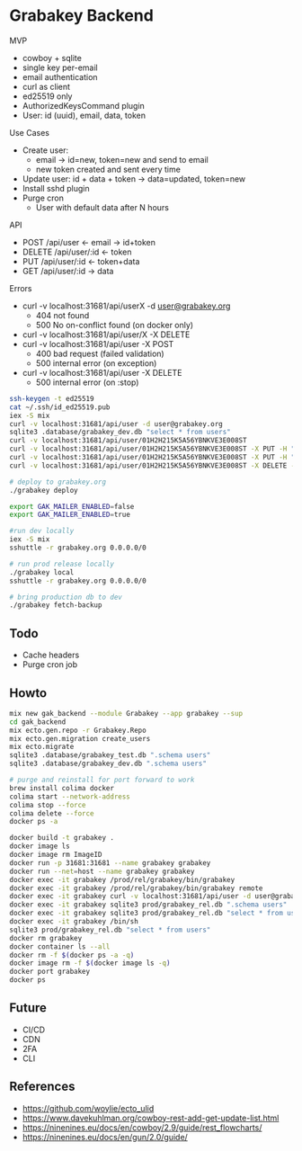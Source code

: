 # Grabakey Backend

MVP

- cowboy + sqlite
- single key per-email
- email authentication
- curl as client
- ed25519 only
- AuthorizedKeysCommand plugin
- User: id (uuid), email, data, token

Use Cases

- Create user: 
  - email -> id=new, token=new and send to email 
  - new token created and sent every time
- Update user: id + data + token -> data=updated, token=new
- Install sshd plugin
- Purge cron
  - User with default data after N hours

API

- POST /api/user <- email -> id+token
- DELETE /api/user/:id <- token
- PUT /api/user/:id <- token+data
- GET /api/user/:id -> data

Errors

- curl -v localhost:31681/api/userX -d user@grabakey.org
  - 404 not found
  - 500 No on-conflict found (on docker only)
- curl -v localhost:31681/api/user/X -X DELETE
- curl -v localhost:31681/api/user -X POST
  - 400 bad request (failed validation)
  - 500 internal error (on exception)
- curl -v localhost:31681/api/user -X DELETE
  - 500 internal error (on :stop)

```bash
ssh-keygen -t ed25519
cat ~/.ssh/id_ed25519.pub
iex -S mix
curl -v localhost:31681/api/user -d user@grabakey.org
sqlite3 .database/grabakey_dev.db "select * from users"
curl -v localhost:31681/api/user/01H2H215K5A56YBNKVE3E008ST
curl -v localhost:31681/api/user/01H2H215K5A56YBNKVE3E008ST -X PUT -H "Gak-Token: 01H2H215K5JXZ7HFMT8EA96RHY" -d "UPDATED"
curl -v localhost:31681/api/user/01H2H215K5A56YBNKVE3E008ST -X PUT -H "Gak-Token: 01H2H215K5JXZ7HFMT8EA96RHY" -d @$HOME/.ssh/id_ed25519.pub
curl -v localhost:31681/api/user/01H2H215K5A56YBNKVE3E008ST -X DELETE -H "Gak-Token: 01H2H1WV7SMEJR4E19HY7S0J38"

# deploy to grabakey.org
./grabakey deploy

export GAK_MAILER_ENABLED=false
export GAK_MAILER_ENABLED=true

#run dev locally
iex -S mix
sshuttle -r grabakey.org 0.0.0.0/0

# run prod release locally
./grabakey local
sshuttle -r grabakey.org 0.0.0.0/0

# bring production db to dev
./grabakey fetch-backup
```

## Todo

- Cache headers
- Purge cron job

## Howto

```bash
mix new gak_backend --module Grabakey --app grabakey --sup
cd gak_backend
mix ecto.gen.repo -r Grabakey.Repo
mix ecto.gen.migration create_users
mix ecto.migrate
sqlite3 .database/grabakey_test.db ".schema users"
sqlite3 .database/grabakey_dev.db ".schema users"

# purge and reinstall for port forward to work
brew install colima docker 
colima start --network-address
colima stop --force
colima delete --force
docker ps -a

docker build -t grabakey .
docker image ls
docker image rm ImageID
docker run -p 31681:31681 --name grabakey grabakey
docker run --net=host --name grabakey grabakey
docker exec -it grabakey /prod/rel/grabakey/bin/grabakey
docker exec -it grabakey /prod/rel/grabakey/bin/grabakey remote
docker exec -it grabakey curl -v localhost:31681/api/user -d user@grabakey.org
docker exec -it grabakey sqlite3 prod/grabakey_rel.db ".schema users"
docker exec -it grabakey sqlite3 prod/grabakey_rel.db "select * from users"
docker exec -it grabakey /bin/sh
sqlite3 prod/grabakey_rel.db "select * from users"
docker rm grabakey
docker container ls --all
docker rm -f $(docker ps -a -q)
docker image rm -f $(docker image ls -q)
docker port grabakey
docker ps
```

## Future

- CI/CD
- CDN
- 2FA
- CLI

## References

- https://github.com/woylie/ecto_ulid
- https://www.davekuhlman.org/cowboy-rest-add-get-update-list.html
- https://ninenines.eu/docs/en/cowboy/2.9/guide/rest_flowcharts/
- https://ninenines.eu/docs/en/gun/2.0/guide/
